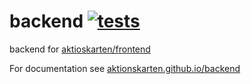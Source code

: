 backend [![tests](https://github.com/aktionskarten/backend/actions/workflows/tests.yml/badge.svg?branch=main)](https://github.com/aktionskarten/backend/actions/workflows/tests.yml)
=======

backend for [aktioskarten/frontend](https://github.com/aktionskarten/frontend)

For documentation see [aktionskarten.github.io/backend](https://aktionskarten.github.io/backend/)
